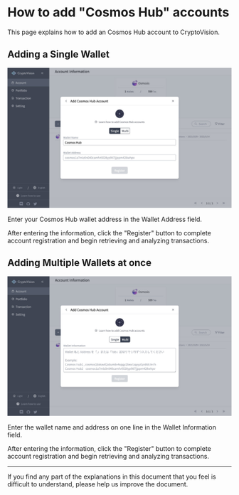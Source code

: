 # How to add "Cosmos Hub" accounts

This page explains how to add an Cosmos Hub account to CryptoVision.

## Adding a Single Wallet

![](../assets/img/account-chain-cosmos-1.jpg)

Enter your Cosmos Hub wallet address in the Wallet Address field.

After entering the information, click the "Register" button to complete account registration and begin retrieving and analyzing transactions.

## Adding Multiple Wallets at once

![](../assets/img/account-chain-cosmos-2.jpg)

Enter the wallet name and address on one line in the Wallet Information field.

After entering the information, click the "Register" button to complete account registration and begin retrieving and analyzing transactions.

---

If you find any part of the explanations in this document that you feel is difficult to understand, please help us improve the document.
